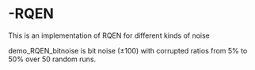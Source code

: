 # -RQEN

This is an implementation of RQEN for different kinds of noise

demo_RQEN_bitnoise  is  bit noise (±100) with corrupted ratios from 5% to 50% over 50 random runs. 

